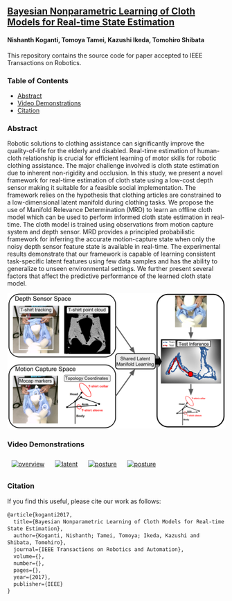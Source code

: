 ## [Bayesian Nonparametric Learning of Cloth Models for Real-time State Estimation](https://buntyke.github.io/TRo2017)

#### Nishanth Koganti, Tomoya Tamei, Kazushi Ikeda, Tomohiro Shibata

This repository contains the source code for paper accepted to IEEE Transactions on Robotics.

### Table of Contents
* [Abstract](#abstract)
* [Video Demonstrations](#demos)
* [Citation](#citation)

### <a name="abstract">Abstract</a>
Robotic solutions to clothing assistance can significantly improve the quality-of-life for the elderly and disabled. Real-time estimation of human-cloth relationship is crucial for efficient learning of motor skills for robotic clothing assistance. The major challenge involved is cloth state estimation due to inherent non-rigidity and occlusion. In this study, we present a novel framework for real-time estimation of cloth state using a low-cost depth sensor making it suitable for a feasible social implementation. The framework relies on the hypothesis that clothing articles are constrained to a low-dimensional latent manifold during clothing tasks. We propose the use of Manifold Relevance Determination (MRD) to learn an offline cloth model which can be used to perform informed cloth state estimation in real-time. The cloth model is trained using observations from motion capture system and depth sensor. MRD provides a principled probabilistic framework for inferring the accurate motion-capture state when only the noisy depth sensor feature state is available in real-time. The experimental results demonstrate that our framework is capable of learning consistent task-specific latent features using few data samples and has the ability to generalize to unseen environmental settings. We further present several factors that affect the predictive performance of the learned cloth state model.

<img src="Images/model.png" width="900px"/>

### <a name="demos">Video Demonstrations</a>

<a href="https://www.youtube.com/watch?v=HKvYQeLbMUQ"><img alt="overview" src="https://img.youtube.com/vi/HKvYQeLbMUQ/0.jpg" width="200" height="200" style="padding:10px;"/></a>
<a href="https://www.youtube.com/watch?v=A-EeXtpPLvA"><img alt="latent" src="https://img.youtube.com/vi/A-EeXtpPLvA/0.jpg" width="200" height="200" style="padding:10px;"/></a>
<a href="https://www.youtube.com/watch?v=0H-yLWhGj9g"><img alt="posture" src="https://img.youtube.com/vi/0H-yLWhGj9g/0.jpg" width="200" height="200" style="padding:10px;"/></a>
<a href="https://www.youtube.com/watch?v=SmqeUaQ30ws"><img alt="posture" src="https://img.youtube.com/vi/SmqeUaQ30ws/0.jpg" width="200" height="200" style="padding:10px;"/></a>

### <a name="citation">Citation</a>

If you find this useful, please cite our work as follows:

```
@article{koganti2017,
  title={Bayesian Nonparametric Learning of Cloth Models for Real-time State Estimation},
  author={Koganti, Nishanth; Tamei, Tomoya; Ikeda, Kazushi and Shibata, Tomohiro},
  journal={IEEE Transactions on Robotics and Automation},
  volume={},
  number={},
  pages={},
  year={2017},
  publisher={IEEE}
}
```
